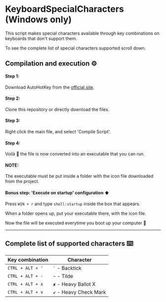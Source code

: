 # KeyboardSpecialCharacters (Windows only)
This script makes special characters available through key combinations on keyboards that don't support them.

To see the complete list of special characters supported scroll down.

## Compilation and execution ⚙️
#### Step 1:
Download AutoHotKey from the [official site](https://www.autohotkey.com/).

#### Step 2:
Clone this repository or directly download the files.

#### Step 3:
Right click the main file, and select 'Compile Script'.

#### Step 4:
Voilà 🥳 the file is now converted into an executable that you can run.

#### NOTE:
The executable must be put inside a folder with the icon file downloaded from the project.

#### Bonus step: 'Execute on startup' configuration ⬆️
Press `WIN + r` and type `shell:startup` inside the box that appears.

When a folder opens up, put your executable there, with the icon file.

Now the file will be executed everytime you boot up your computer 🥳

---

## Complete list of supported characters ⌨️
| Key combination  | Character                 |
| ---------------- | ------------------------- |
| `CTRL + ALT + '` | <code>`</code> - Backtick |
| `CTRL + ALT + -` | `~` - Tilde |
| `CTRL + ALT + x` | `✘` - Heavy Ballot X |
| `CTRL + ALT + v` | `✔` - Heavy Check Mark |
